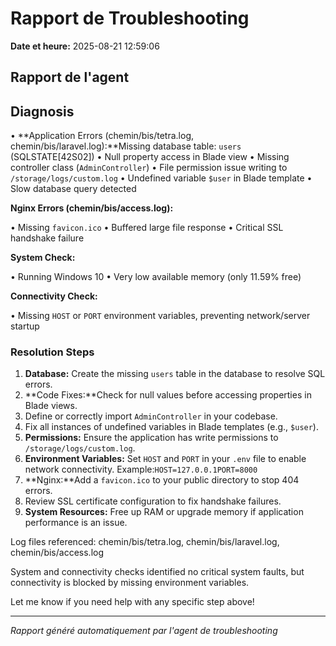 # Rapport de Troubleshooting

**Date et heure:** 2025-08-21 12:59:06

## Rapport de l'agent

## Diagnosis

• **Application Errors (chemin/bis/tetra.log, chemin/bis/laravel.log):**Missing database table: `users` (SQLSTATE[42S02])
• Null property access in Blade view
• Missing controller class (`AdminController`)
• File permission issue writing to `/storage/logs/custom.log`
• Undefined variable `$user` in Blade template
• Slow database query detected

**Nginx Errors (chemin/bis/access.log):**

• Missing `favicon.ico`
• Buffered large file response
• Critical SSL handshake failure

**System Check:**

• Running Windows 10
• Very low available memory (only 11.59% free)

**Connectivity Check:**

• Missing `HOST` or `PORT` environment variables, preventing network/server startup

### Resolution Steps

1. **Database:** Create the missing `users` table in the database to resolve SQL errors.
2. **Code Fixes:**Check for null values before accessing properties in Blade views.
3. Define or correctly import `AdminController` in your codebase.
4. Fix all instances of undefined variables in Blade templates (e.g., `$user`).
5. **Permissions:** Ensure the application has write permissions to `/storage/logs/custom.log`.
6. **Environment Variables:** Set `HOST` and `PORT` in your `.env` file to enable network connectivity. Example:`HOST=127.0.0.1PORT=8000`
7. **Nginx:**Add a `favicon.ico` to your public directory to stop 404 errors.
8. Review SSL certificate configuration to fix handshake failures.
9. **System Resources:** Free up RAM or upgrade memory if application performance is an issue.

Log files referenced: chemin/bis/tetra.log, chemin/bis/laravel.log, chemin/bis/access.log

System and connectivity checks identified no critical system faults, but connectivity is blocked by missing environment variables.

Let me know if you need help with any specific step above!

---
*Rapport généré automatiquement par l'agent de troubleshooting*
